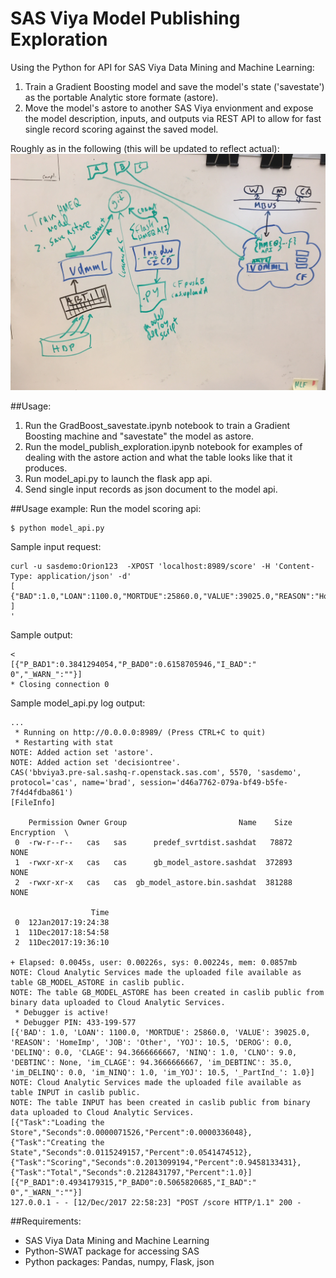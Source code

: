 # SAS Viya Model Publishing Exploration

Using the Python for API for SAS Viya Data Mining and Machine Learning:
1. Train a Gradient Boosting model and save the model's state ('savestate') as the portable Analytic store formate (astore). 
2. Move the model's astore to another SAS Viya envionment and expose the model description, inputs, and outputs via REST API to allow for fast single record scoring against the saved model.

Roughly as in the following (this will be updated to reflect actual):
![cf_mbo1.jpg](./cf_mbo1.jpg)

##Usage:
1. Run the GradBoost_savestate.ipynb notebook to train a Gradient Boosting machine and "savestate" the model as astore.
2. Run the model_publish_exploration.ipynb notebook for examples of dealing with the astore action and what the table looks like that it produces.
3. Run model_api.py to launch the flask app api.
4. Send single input records as json document to the model api.

##Usage example:
Run the model scoring api:
```
$ python model_api.py
```
Sample input request:
```
curl -u sasdemo:Orion123  -XPOST 'localhost:8989/score' -H 'Content-Type: application/json' -d'
[
{"BAD":1.0,"LOAN":1100.0,"MORTDUE":25860.0,"VALUE":39025.0,"REASON":"HomeImp","JOB":"Other","YOJ":10.5,"DEROG":0.0,"DELINQ":0.0,"CLAGE":94.3666666667,"NINQ":1.0,"CLNO":9.0,"DEBTINC":null,"im_CLAGE":94.3666666667,"im_DEBTINC":35.0,"im_DELINQ":0.0,"im_NINQ":1.0,"im_YOJ":10.5,"_PartInd_":1.0}
]
'
```
Sample output:
```
< 
[{"P_BAD1":0.3841294054,"P_BAD0":0.6158705946,"I_BAD":"           0","_WARN_":""}]
* Closing connection 0
```

Sample model_api.py log output:
```
...
 * Running on http://0.0.0.0:8989/ (Press CTRL+C to quit)
 * Restarting with stat
NOTE: Added action set 'astore'.
NOTE: Added action set 'decisiontree'.
CAS('bbviya3.pre-sal.sashq-r.openstack.sas.com', 5570, 'sasdemo', protocol='cas', name='brad', session='d46a7762-079a-bf49-b5fe-7f4d4fdba861')
[FileInfo]

    Permission Owner Group                         Name    Size Encryption  \
 0  -rw-r--r--   cas   sas      predef_svrtdist.sashdat   78872       NONE   
 1  -rwxr-xr-x   cas   cas      gb_model_astore.sashdat  372893       NONE   
 2  -rwxr-xr-x   cas   cas  gb_model_astore.bin.sashdat  381288       NONE   
 
                  Time  
 0  12Jan2017:19:24:38  
 1  11Dec2017:18:54:58  
 2  11Dec2017:19:36:10  

+ Elapsed: 0.0045s, user: 0.00226s, sys: 0.00224s, mem: 0.0857mb
NOTE: Cloud Analytic Services made the uploaded file available as table GB_MODEL_ASTORE in caslib public.
NOTE: The table GB_MODEL_ASTORE has been created in caslib public from binary data uploaded to Cloud Analytic Services.
 * Debugger is active!
 * Debugger PIN: 433-199-577
[{'BAD': 1.0, 'LOAN': 1100.0, 'MORTDUE': 25860.0, 'VALUE': 39025.0, 'REASON': 'HomeImp', 'JOB': 'Other', 'YOJ': 10.5, 'DEROG': 0.0, 'DELINQ': 0.0, 'CLAGE': 94.3666666667, 'NINQ': 1.0, 'CLNO': 9.0, 'DEBTINC': None, 'im_CLAGE': 94.3666666667, 'im_DEBTINC': 35.0, 'im_DELINQ': 0.0, 'im_NINQ': 1.0, 'im_YOJ': 10.5, '_PartInd_': 1.0}]
NOTE: Cloud Analytic Services made the uploaded file available as table INPUT in caslib public.
NOTE: The table INPUT has been created in caslib public from binary data uploaded to Cloud Analytic Services.
[{"Task":"Loading the Store","Seconds":0.0000071526,"Percent":0.0000336048},{"Task":"Creating the State","Seconds":0.0115249157,"Percent":0.0541474512},{"Task":"Scoring","Seconds":0.2013099194,"Percent":0.9458133431},{"Task":"Total","Seconds":0.2128431797,"Percent":1.0}]
[{"P_BAD1":0.4934179315,"P_BAD0":0.5065820685,"I_BAD":"           0","_WARN_":""}]
127.0.0.1 - - [12/Dec/2017 22:58:23] "POST /score HTTP/1.1" 200 -
```

##Requirements:
* SAS Viya Data Mining and Machine Learning
* Python-SWAT package for accessing SAS
* Python packages: Pandas, numpy, Flask, json
